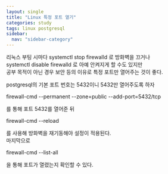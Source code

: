 ```yaml
---
layout: single
title: "Linux 특정 포트 열기"
categories: study
tags: linux postgresql
sidebar:
  nav: "sidebar-category"
---
```


리눅스 부팅 시마다 systemctl stop firewalld 로 방화벽을 끄거나  
systemctl disable firewalld 로 아예 안켜지게 할 수도 있지만  
공부 목적이 아닌 경우 보안 등의 이유로 특정 포트만 열어주는 것이 좋다.

postgresql의 기본 포트 번호는 5432이니 5432만 열어주도록 하자

firewall-cmd --permanent --zone=public --add-port=5432/tcp

를 통해 포트 5432를 열어준 뒤

firewall-cmd --reload

를 사용해 방화벽을 재기동해야 설정이 적용된다.  
마지막으로

firewall-cmd --list-all

을 통해 포트가 열렸는지 확인할 수 있다.
